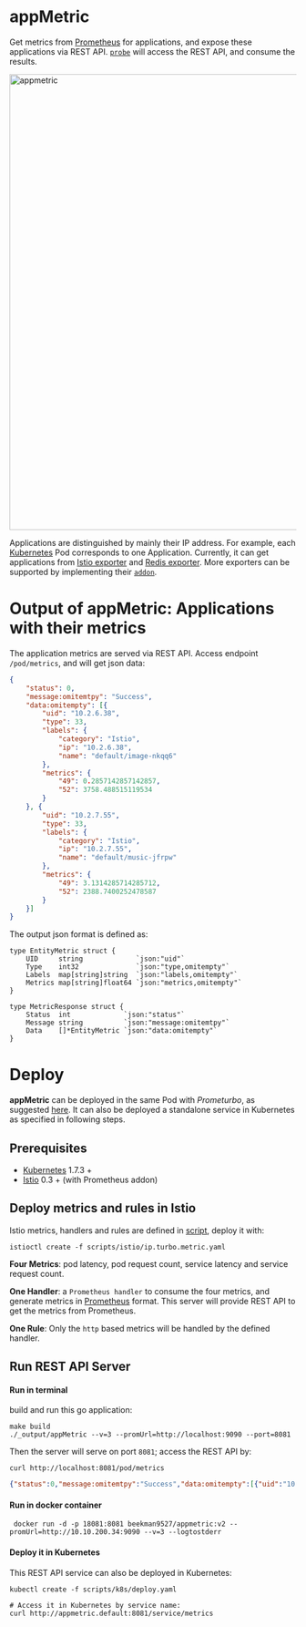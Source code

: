 # appMetric
Get metrics from [Prometheus](https://prometheus.io) for applications, and expose these applications via REST API. [`probe`](../prometurbo) will access the REST API, and consume the results.

<img width="800" alt="appmetric" src="https://user-images.githubusercontent.com/27221807/41060294-2d58206e-699d-11e8-93f8-dae4cc775e49.png">


Applications are distinguished by mainly their IP address. For example, each [Kubernetes](https://kubernetes.io/docs/concepts/workloads/pods/pod/) Pod corresponds to one Application.
Currently, it can get applications from [Istio exporter](https://istio.io/docs/reference/config/adapters/prometheus.html) and [Redis exporter](https://github.com/oliver006/redis_exporter). More exporters can be supported by implementing
their [`addon`](https://github.com/songbinliu/appMetric/tree/v2.0/pkg/addon).

# Output of appMetric: Applications with their metrics
The application metrics are served via REST API. Access endpoint `/pod/metrics`, and will get json data:
```json
{
	"status": 0,
	"message:omitemtpy": "Success",
	"data:omitempty": [{
		"uid": "10.2.6.38",
		"type": 33,
		"labels": {
			"category": "Istio",
			"ip": "10.2.6.38",
			"name": "default/image-nkqq6"
		},
		"metrics": {
			"49": 0.2857142857142857,
			"52": 3758.488515119534
		}
	}, {
		"uid": "10.2.7.55",
		"type": 33,
		"labels": {
			"category": "Istio",
			"ip": "10.2.7.55",
			"name": "default/music-jfrpw"
		},
		"metrics": {
			"49": 3.1314285714285712,
			"52": 2388.7400252478587
		}
	}]
}
```

The output json format is defined as:
```golang
type EntityMetric struct {
	UID     string             `json:"uid"`
	Type    int32              `json:"type,omitempty"`
	Labels  map[string]string  `json:"labels,omitempty"`
	Metrics map[string]float64 `json:"metrics,omitempty"`
}

type MetricResponse struct {
	Status  int             `json:"status"`
	Message string          `json:"message:omitemtpy"`
	Data    []*EntityMetric `json:"data:omitempty"`
}

```


# Deploy
**appMetric** can be deployed in the same Pod with *Prometurbo*, as suggested [here](../deploy/). It can also be deployed
a standalone service in Kubernetes as specified in following steps.

## Prerequisites
* [Kubernetes](https://kubernetes.io) 1.7.3 +
* [Istio](https://istio.io) 0.3 + (with Prometheus addon)

## Deploy metrics and rules in Istio
Istio metrics, handlers and rules are defined in [script](https://github.com/turbonomic/prometurbo/blob/master/appmetric/scripts/istio/ip.turbo.metric.yaml), deploy it with:
```console
istioctl create -f scripts/istio/ip.turbo.metric.yaml
```
**Four Metrics**: pod latency, pod request count, service latency and service request count.

**One Handler**: a `Prometheus handler` to consume the four metrics, and generate metrics in [Prometheus](https://prometheus.io) format. This server will provide REST API to get the metrics from Prometheus.

**One Rule**: Only the `http` based metrics will be handled by the defined handler.

## Run REST API Server

#### Run in terminal
build and run this go application:
```console
make build
./_output/appMetric --v=3 --promUrl=http://localhost:9090 --port=8081
```

Then the server will serve on port `8081`; access the REST API by:
```console
curl http://localhost:8081/pod/metrics
```
```json
{"status":0,"message:omitemtpy":"Success","data:omitempty":[{"uid":"10.0.2.3","type":1,"labels":{"ip":"10.0.2.3","name":"default/curl-1xfj"},"metrics":{"latency":133.2,"tps":12}},{"uid":"10.0.3.2","type":1,"labels":{"ip":"10.0.3.2","name":"istio/music-ftaf2"},"metrics":{"latency":13.2,"tps":10}}]}
```

#### Run in docker container
```console
 docker run -d -p 18081:8081 beekman9527/appmetric:v2 --promUrl=http://10.10.200.34:9090 --v=3 --logtostderr
```

#### Deploy it in Kubernetes
This REST API service can also be deployed in Kubernetes:
```console
kubectl create -f scripts/k8s/deploy.yaml

# Access it in Kubernetes by service name:
curl http://appmetric.default:8081/service/metrics
```


